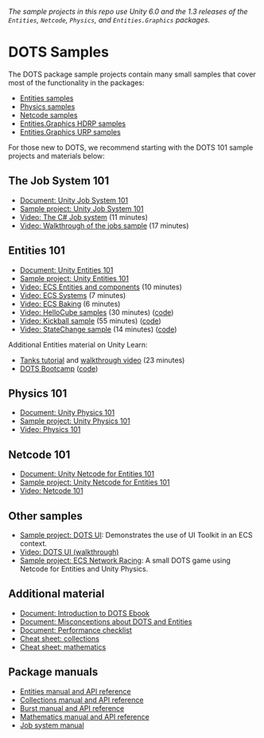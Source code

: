 
*The sample projects in this repo use Unity 6.0 and the 1.3 releases of the `Entities`, `Netcode`, `Physics`, and `Entities.Graphics` packages.*

# DOTS Samples

The DOTS package sample projects contain many small samples that cover most of the functionality in the packages:

- [Entities samples](./EntitiesSamples/README.md)
- [Physics samples](./PhysicsSamples/README.md)
- [Netcode samples](./NetcodeSamples/README.md)
- [Entities.Graphics HDRP samples](./GraphicsSamples/HDRPSamples/README.md)
- [Entities.Graphics URP samples](./GraphicsSamples/URPSamples/README.md)

For those new to DOTS, we recommend starting with the DOTS 101 sample projects and materials below:

## The Job System 101

- [Document: Unity Job System 101](https://docs.google.com/document/d/1gtXwUwsuQTfpBUmdFd5ieZaL7v3UdYTKq9H5P0M57Mg/edit?usp=sharing)
- [Sample project: Unity Job System 101](./Dots101/Jobs101/)
- [Video: The C# Job system](https://youtu.be/jdW66hA-Qu8) (11 minutes)
- [Video: Walkthrough of the jobs sample](https://youtu.be/oOgNg2gL2yw) (17 minutes)

## Entities 101

- [Document: Unity Entities 101](https://docs.google.com/document/d/1R6E4IDpfLatwHITlCND0i5TuMVG0CMGsentFL-3RQT0/edit?usp=sharing)
- [Sample project: Unity Entities 101](./Dots101/Entities101/)
- [Video: ECS Entities and components](https://youtu.be/jzCEzNoztzM) (10 minutes)
- [Video: ECS Systems](https://youtu.be/k07I-DpCcvE) (7 minutes)
- [Video: ECS Baking](https://youtu.be/r337nXZFYeA) (6 minutes)
- [Video: HelloCube samples](https://youtu.be/32TLgtA9yUM) (30 minutes) ([code](./Dots101/Entities101/Assets/HelloCube/)) 
- [Video: Kickball sample](https://youtu.be/P6_3L7RTcm0) (55 minutes) ([code](./Dots101/Entities101/Assets/Kickball/)) 
- [Video: StateChange sample](https://youtu.be/KC-EyCh5TrY) (14 minutes) ([code](./Dots101/Entities101/Assets/HelloCube/14.%20StateChange/)) 

Additional Entities material on Unity Learn:

- [Tanks tutorial](https://learn.unity.com/tutorial/65b3e48fedbc2a611fc291a7) and [walkthrough video](https://youtu.be/jAVVxoWU5lo) (23 minutes)
- [DOTS Bootcamp](https://learn.unity.com/tutorial/dots-bootcamp) ([code](./Dots101/Entities101/Assets/Firefighters/README.md))

## Physics 101

- [Document: Unity Physics 101](https://docs.google.com/document/d/1nHJoDBetbrmvO-KsOJ2S_p0tJI2UzRrp6T3oZSPoyg8/edit?usp=sharing)
- [Sample project: Unity Physics 101](./Dots101/Physics101/)
- [Video: Physics 101](https://youtu.be/EGcHDZeDTtA)

## Netcode 101

- [Document: Unity Netcode for Entities 101](https://docs.google.com/document/d/17AYh_Lc7Phgtg66sX9TrSrtCS7PZn0y-XuVL2A6cXCw/edit?usp=sharing)
- [Sample project: Unity Netcode for Entities 101](./Dots101/Netcode101/)
- [Video: Netcode 101](https://youtu.be/f-4NR30ieWg)

## Other samples

- [Sample project: DOTS UI](./Dots101/OtherSamples/DotsUI/Assets/README.md): Demonstrates the use of UI Toolkit in an ECS context.
- [Video: DOTS UI (walkthrough)](https://youtu.be/72EaJ1OW9Nw)
- [Sample project: ECS Network Racing](https://github.com/Unity-Technologies/ECS-Network-Racing-Sample): A small DOTS game using Netcode for Entities and Unity Physics.

## Additional material 

- [Document: Introduction to DOTS Ebook](https://unity.com/resources/introduction-to-dots-ebook)
- [Document: Misconceptions about DOTS and Entities](https://docs.google.com/document/d/18hFIQipNxTsKsWk9eRroRwkGgswWs6m40X8N4Kkjhy4/edit?usp=sharing)
- [Document: Performance checklist](https://docs.google.com/document/d/1QQZz6xzmWpe6NMdL3t2o7RXmya6UFyl_Xgo3KPfGxzQ/edit?usp=sharing)
- [Cheat sheet: collections](./EntitiesSamples/Docs/cheatsheet/collections.md)
- [Cheat sheet: mathematics](./EntitiesSamples/Docs/cheatsheet/mathematics.md)

## Package manuals

- [Entities manual and API reference](https://docs.unity3d.com/Packages/com.unity.entities@latest/)
- [Collections manual and API reference](https://docs.unity3d.com/Packages/com.unity.collections@latest/)
- [Burst manual and API reference](https://docs.unity3d.com/Packages/com.unity.burst@latest/)
- [Mathematics manual and API reference](https://docs.unity3d.com/Packages/com.unity.mathematics@latest/)
- [Job system manual](https://docs.unity3d.com/Manual/JobSystem.html)



